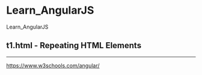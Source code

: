 # Learn_AngularJS
Learn_AngularJS

## t1.html - Repeating HTML Elements

---
https://www.w3schools.com/angular/